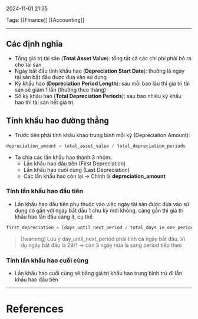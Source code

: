 2024-11-01 21:35

Tags: [[Finance]] [[Accounting]]

---

## Các định nghĩa
- Tổng giá trị tài sản (**Total Asset Value**): tổng tất cả các chi phí phải bỏ ra cho tài sản
- Ngày bắt đầu tính khấu hao (**Depreciation Start Date**): thường là ngày tài sản bắt đầu được đưa vào sử dụng
- Kỳ khấu hao (**Depreciation Period Length**): sau mỗi bao lâu thì gía trị tài sản sẽ giảm 1 lần (thường theo tháng)
- Số kỳ khấu hao (**Total Depreciation Periods**): sau bao nhiêu kỳ khấu hao thì tài sản hết giá trị
## Tính khấu hao đường thẳng
- Trước tiên phải tính khấu khao trung bình mỗi kỳ (Depreciation Amount):
```python
depreciation_amount = total_asset_value / total_depreciation_periods
```
- Ta chia các lần khấu hao thành 3 nhóm:
	- Lần khấu hao đầu tiên (First Depreciation)
	- Lần khấu hao cuối cùng (Last Depreciation)
	- Các lần khấu hao còn lại -> Chính là **depreciation_amount**
### Tính lần khấu hao đầu tiên
- Lần khấu hao đầu tiên phụ thuộc vào việc ngày tài sản được đưa vào sử dụng có gần với ngày bắt đầu 1 chu kỳ mới không, càng gần thì giá trị khấu hao lần đầu càng ít, cụ thể
```python
first_depreciation = (days_until_next_period / total_days_in_one_period) / depreciation_amount
```

> [!warning] Lưu ý
> day_until_next_period phải tính cả ngày bắt đầu. Ví dụ ngày bắt đầu là 29/1 -> còn 3 ngày nữa là sang period tiếp theo
> 

### Tính lần khấu hao cuối cùng
- Lần khấu hao cuối cùng sẽ bằng giá trị khấu hao trung bình trừ đi lần khấu hao đầu tiên

---
# References